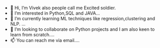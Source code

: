 - 👋 Hi, I’m Vivek also people call me Excited soldier.
- 👀 I’m interested in Python,SQL and JAVA...
- 🌱 I’m currently learning ML techniques like regression,clustering and NLP. ...
- 💞️ I’m looking to collaborate on Python projects and I am also keen to learn from scratch....
- 📫 You can reach me via email.... 
<!---
vkumarhit/vkumarhit is a ✨ special ✨ repository because its `README.md` (this file) appears on your GitHub profile.
You can click the Preview link to take a look at your changes.
--->
